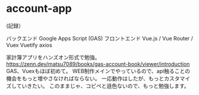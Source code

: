 # account-app
(記録）

バックエンド
Google Apps Script (GAS)
フロントエンド
Vue.js / Vue Router / Vuex
Vuetify
axios

家計簿アプリをハンズオン形式で勉強。
https://zenn.dev/matsu7089/books/gas-account-book/viewer/introduction
GAS、Vuexもほぼ初めて。
WEB制作メインでやっているので、api触ることの機会をもっと増やさなければならない。
一応動作はしたが、もっとカスタマイズしていきたい。
このままじゃ、コピペと遜色ないので、もっと勉強します。
